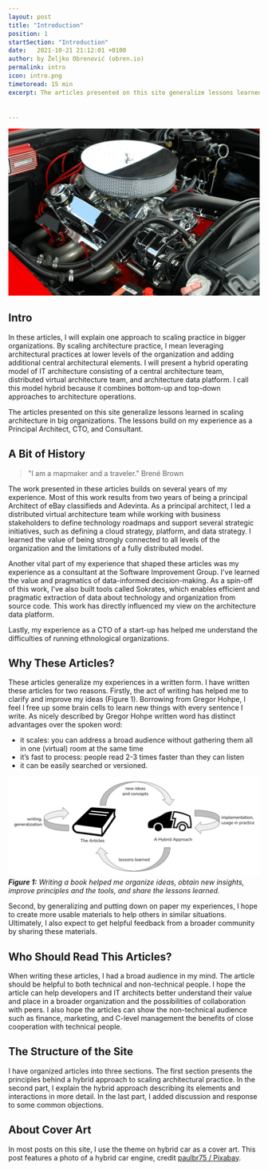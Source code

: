```yaml
---
layout: post
title: "Introduction"
position: 1
startSection: "Introduction"
date:   2021-10-21 21:12:01 +0100
author: by Željko Obrenović (obren.io)
permalink: intro
icon: intro.png
timetoread: 15 min
excerpt: The articles presented on this site generalize lessons learned running architecture function in global, fast moving organizations. The lessons build on my experience as a Principal Architect in eBay Classifieds and Adevinta.


---
```

![](assets/images/car-engine-g0d5843075_1920.jpg)


## Intro

In these articles, I will explain one approach to scaling practice in bigger organizations. By scaling architecture practice, I mean leveraging architectural practices at lower levels of the organization and adding additional central architectural elements. I will present a hybrid operating model of IT architecture consisting of a central architecture team, distributed virtual architecture team, and architecture data platform. I call this model hybrid because it combines bottom-up and top-down approaches to architecture operations.

The articles presented on this site generalize lessons learned in scaling architecture in big organizations. The lessons build on my experience as a Principal Architect, CTO, and Consultant.


## A Bit of History
> "I am a mapmaker and a traveler." Brené Brown

The work presented in these articles builds on several years of my experience. Most of this work results from two years of being a principal Architect of eBay classifieds and Adevinta. As a principal architect, I led a distributed virtual architecture team while working with business stakeholders to define technology roadmaps and support several strategic initiatives, such as defining a cloud strategy, platform, and data strategy. I learned the value of being strongly connected to all levels of the organization and the limitations of a fully distributed model.

Another vital part of my experience that shaped these articles was my experience as a consultant at the Software Improvement Group. I've learned the value and pragmatics of data-informed decision-making. As a spin-off of this work, I've also built tools called Sokrates, which enables efficient and pragmatic extraction of data about technology and organization from source code. This work has directly influenced my view on the architecture data platform.

Lastly, my experience as a CTO of a start-up has helped me understand the difficulties of running ethnological organizations.


## Why These Articles?

These articles generalize my experiences in a written form. I have written these articles for two reasons. Firstly, the act of writing has helped me to clarify and improve my ideas (Figure 1). Borrowing from Gregor Hohpe, I feel I free up some brain cells to learn new things with every sentence I write. As nicely described by Gregor Hohpe written word has distinct advantages over the spoken word:

* it scales: you can address a broad audience without gathering them all in one (virtual) room at the same time
* it’s fast to process: people read 2-3 times faster than they can listen
* it can be easily searched or versioned.


![](assets/images/writing.png)
***Figure 1:** Writing a book helped me organize ideas, obtain new insights, improve principles and the tools, and share the lessons learned.*

Second, by generalizing and putting down on paper my experiences, I hope to create more usable materials to help others in similar situations. Ultimately, I also expect to get helpful feedback from a broader community by sharing these materials.



## Who Should Read This Articles?

When writing these articles, I had a broad audience in my mind. The article should be helpful to both technical and non-technical people. I hope the article can help developers and IT architects better understand their value and place in a broader organization and the possibilities of collaboration with peers. I also hope the articles can show the non-technical audience such as finance, marketing, and C-level management the benefits of close cooperation with technical people.


## The Structure of the Site

I have organized articles into three sections. The first section presents the principles behind a hybrid approach to scaling architectural practice. In the second part, I explain the hybrid approach describing its elements and interactions in more detail. In the last part, I added discussion and response to some common objections.

## About Cover Art

In most posts on this site, I use the theme on hybrid car as a cover art. This post features a photo of a hybrid car engine, credit [paulbr75 / Pixabay](https://pixabay.com/photos/car-engine-motor-clean-customized-1548434/).
